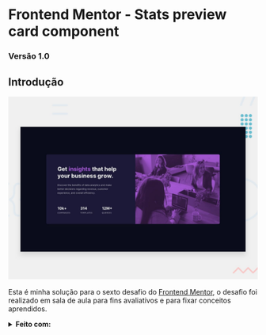 # **Frontend Mentor - Stats preview card component**

### Versão 1.0

## Introdução

![Preview](/design/desktop-preview.jpg)

 Esta é minha solução para o sexto desafio do [Frontend Mentor](https://www.frontendmentor.io/challenges/stats-preview-card-component-8JqbgoU62), o desafio foi realizado em sala de aula para fins avaliativos e para fixar conceitos aprendidos.

 <Details>
    <Summary>
        <b> Feito com: </b>
    </Summary>
    <ul>
        <li> Semantic HTML5 markup </li>
        <li> CSS custom properties </li>
        <li> Flexbox </li>
        <li> Desktop-first workflow </li>
    <ol>
 </Details>